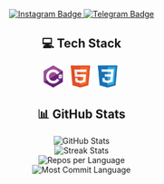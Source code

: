 <!-- 🌐 Socials -->
<p align="center">
   <a href="https://www.instagram.com/bozhidar00_/?hl=ru" target="_blank">
     <img src="https://img.shields.io/badge/Instagram-%23E4405F.svg?logo=Instagram&logoColor=white" alt="Instagram Badge"/>
   </a>
   <a href="https://t.me/whydecember" target="_blank">
     <img src="https://img.shields.io/badge/Telegram-blue?style=for-the-badge&logo=telegram&logoColor=white" alt="Telegram Badge"/>
   </a>
</p>

<!-- 💻 Tech Stack -->
<h2 align="center">💻 Tech Stack</h2>
<div align="center">
   <img src="https://github.com/devicons/devicon/blob/master/icons/csharp/csharp-original.svg" width="40" height="40" alt="C#" title="C#"/>&nbsp;
   <img src="https://github.com/devicons/devicon/blob/master/icons/html5/html5-original.svg" width="40" height="40" alt="HTML5" title="HTML5"/>&nbsp;
   <img src="https://github.com/devicons/devicon/blob/master/icons/css3/css3-original.svg" width="40" height="40" alt="CSS3" title="CSS3"/>&nbsp;
</div>

<!-- 📊 GitHub Stats -->
<h2 align="center">📊 GitHub Stats</h2>
<p align="center">
   <img src="https://github-readme-stats.vercel.app/api?username=December00&theme=dark&hide_border=false&include_all_commits=false&count_private=false" alt="GitHub Stats"/><br/>
   <img src="https://github-readme-streak-stats.herokuapp.com/?user=December00&theme=dark&hide_border=false" alt="Streak Stats"/><br/>
   <img src="https://github-profile-summary-cards.vercel.app/api/cards/repos-per-language?username=December00&theme=dark" alt="Repos per Language"/><br/>
   <img src="https://github-profile-summary-cards.vercel.app/api/cards/most-commit-language?username=December00&theme=dark" alt="Most Commit Language"/>
</p>
